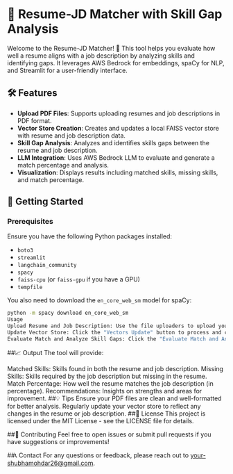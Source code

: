 # 📄 Resume-JD Matcher with Skill Gap Analysis

Welcome to the Resume-JD Matcher! 🎉 This tool helps you evaluate how well a resume aligns with a job description by analyzing skills and identifying gaps. It leverages AWS Bedrock for embeddings, spaCy for NLP, and Streamlit for a user-friendly interface.

## 🛠️ Features

- **Upload PDF Files**: Supports uploading resumes and job descriptions in PDF format.
- **Vector Store Creation**: Creates and updates a local FAISS vector store with resume and job description data.
- **Skill Gap Analysis**: Analyzes and identifies skills gaps between the resume and job description.
- **LLM Integration**: Uses AWS Bedrock LLM to evaluate and generate a match percentage and analysis.
- **Visualization**: Displays results including matched skills, missing skills, and match percentage.

## 🚀 Getting Started

### Prerequisites

Ensure you have the following Python packages installed:

- `boto3`
- `streamlit`
- `langchain_community`
- `spacy`
- `faiss-cpu` (or `faiss-gpu` if you have a GPU)
- `tempfile`

You also need to download the `en_core_web_sm` model for spaCy:

```bash
python -m spacy download en_core_web_sm
Usage
Upload Resume and Job Description: Use the file uploaders to upload your PDF files.
Update Vector Store: Click the "Vectors Update" button to process and create/update the vector store.
Evaluate Match and Analyze Skill Gaps: Click the "Evaluate Match and Analyze Skill Gaps" button to get a detailed skill gap analysis and match percentage.
```
##📈 Output
The tool will provide:

Matched Skills: Skills found in both the resume and job description.
Missing Skills: Skills required by the job description but missing in the resume.
Match Percentage: How well the resume matches the job description (in percentage).
Recommendations: Insights on strengths and areas for improvement.
##💡 Tips
Ensure your PDF files are clean and well-formatted for better analysis.
Regularly update your vector store to reflect any changes in the resume or job description.
##📝 License
This project is licensed under the MIT License - see the LICENSE file for details.

##🤝 Contributing
Feel free to open issues or submit pull requests if you have suggestions or improvements!

##📞 Contact
For any questions or feedback, please reach out to your-shubhamohdar26@gmail.com.
